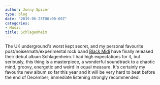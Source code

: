 ```yaml
---
author: Jonny Spicer
type: blog
date: "2019-06-23T00:00:00Z"
categories:
- Music
title: Schlagenheim
---
```

The UK underground's worst kept secret, and my personal favourite post/noise/math/experimental rock band [Black Midi](/blog/black-midi) have
finally released their debut album Schlagenheim. I had high expectations for it, but seriously, this thing is a masterpiece, a wonderful soundtrack to a chaotic
mind, groovy, energetic and weird in equal measure. It's certainly my favourite new album so far this year and it will be very hard to beat before the end of December; immediate
listening strongly recommended.
